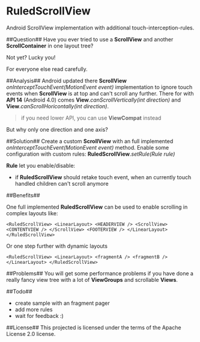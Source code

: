 RuledScrollView
===============

Android ScrollView implementation with additional touch-interception-rules.

##Question##
Have you ever tried to use a **ScrollView** and another **ScrollContainer** in one layout tree?

Not yet? Lucky you!

For everyone else read carefully.

##Analysis##
Android updated there **ScrollView** *onInterceptTouchEvent(MotionEvent event)* implementation to ignore touch events when **ScrollView** is at top and can't scroll any further. There for with **API 14** (Android 4.0) comes **View**.*canScrollVertically(int direction)* and **View**.*canScrollHoricontally(int direction)*.

> if you need lower API, you can use **ViewCompat** instead

But why only one direction and one axis?

##Solution##
Create a custom **ScrollView** with an full implemented *onInterceptTouchEvent(MotionEvent event)* method. Enable some configuration with custom rules:
**RuledScrollView**.*setRule(Rule rule)*

**Rule** let you enable/disable:
 - if **RuledScrollView** should retake touch event, when an currently touch handled children can't scroll anymore


##Benefits##

One full implemented **RuledScrollView** can be used to enable scrolling in complex layouts like:

`<RuledScrollView>
   <LinearLayout>
       <HEADERVIEW />
       <ScrollView>
         <CONTENTVIEW />
       </ScrollView>
       <FOOTERVIEW />
   </LinearLayout>
</RuledScrollView>`

Or one step further with dynamic layouts

`<RuledScrollView>
   <LinearLayout>
       <fragmentA />
       <fragmentB />
   </LinearLayout>
</RuledScrollView>`

##Problems##
You will get some performance problems if you have done a really fancy view tree with a lot of **ViewGroups** and scrollable **Views**.

##Todo##
 - create sample with an fragment pager
 - add more rules
 - wait for feedback :)

##License##
This projected is licensed under the terms of the Apache License 2.0 license.